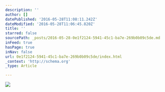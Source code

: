```yaml
---
description: ''
author: []
datePublished: '2016-05-28T11:08:11.242Z'
dateModified: '2016-05-28T11:06:45.820Z'
title: ''
starred: false
sourcePath: _posts/2016-05-28-0e1f2124-5941-45c1-ba7e-269b0b09c5de.md
inFeed: true
hasPage: true
inNav: false
url: 0e1f2124-5941-45c1-ba7e-269b0b09c5de/index.html
_context: 'http://schema.org'
_type: Article

---
```

![](https://the-grid-user-content.s3-us-west-2.amazonaws.com/de12bdf1-ccaa-44ea-9815-2fe1bda56565.jpg)